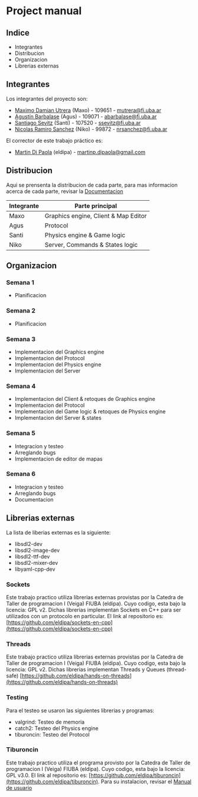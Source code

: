 # Project manual

## Indice

- Integrantes
- Distribucion
- Organizacion
- Librerias externas

## Integrantes

Los integrantes del proyecto son:

- [Maximo Damian Utrera](https://github.com/maxogod) (Maxo) - 109651 - <mutrera@fi.uba.ar>
- [Agustín Barbalase](https://github.com/agustinbarbalase) (Agus) - 109071 - <abarbalase@fi.uba.ar>
- [Santiago Sevitz](https://github.com/SantiSev) (Santi) - 107520 - <ssevitz@fi.uba.ar>
- [Nicolas Ramiro Sanchez](https://github.com/nrsanchezfiuba) (Niko) - 99872 - <nrsanchez@fi.uba.ar>

El corrector de este trabajo práctico es:

- [Martin Di Paola](https://github.com/eldipa) (eldipa) - <martinp.dipaola@gmail.com>

## Distribucion

Aqui se prensenta la distribucion de cada parte, para mas informacion acerca de cada parte, revisar la
[Documentacion](./documentation.md)

| Integrante | Parte principal |
|------------|-----------------|
| Maxo       | Graphics engine, Client & Map Editor          |
| Agus       | Protocol        |
| Santi      | Physics engine & Game logic |
| Niko       | Server, Commands & States logic          |

## Organizacion

### Semana 1

- Planificacion

### Semana 2

- Planificacion

### Semana 3

- Implementacion del Graphics engine
- Implementacion del Protocol
- Implementacion del Physics engine
- Implementacion del Server

### Semana 4

- Implementacion del Client & retoques de Graphics engine
- Implementacion del Protocol
- Implementacion del Game logic & retoques de Physics engine
- Implementacion del Server & states

### Semana 5

- Integracion y testeo
- Arreglando bugs
- Implementacion de editor de mapas

### Semana 6

- Integracion y testeo
- Arreglando bugs
- Documentacion

## Librerias externas

La lista de liberias externas es la siguiente:

- libsdl2-dev
- libsdl2-image-dev
- libsdl2-ttf-dev
- libsdl2-mixer-dev
- libyaml-cpp-dev

### Sockets

Este trabajo practico utiliza librerias externas provistas por la Catedra de Taller de programacion I (Veiga) FIUBA
(eldipa). Cuyo codigo, esta bajo la licencia: GPL v2. Dichas librerias implementan Sockets en C++ para ser utilizados
con un protocolo en particular. El link al repositorio es:
[https://github.com/eldipa/sockets-en-cpp](https://github.com/eldipa/sockets-en-cpp)

### Threads

Este trabajo practico utiliza librerias externas provistas por la Catedra de Taller de programacion I (Veiga) FIUBA
(eldipa). Cuyo codigo, esta bajo la licencia: GPL v2. Dichas librerias implementan Threads y Queues (thread-safe)
[https://github.com/eldipa/hands-on-threads](https://github.com/eldipa/hands-on-threads)

### Testing

Para el testeo se usaron las siguientes librerias y programas:

- valgrind: Testeo de memoria
- catch2: Testeo del Physics engine
- tiburoncin: Testeo del Protocol

### Tiburoncin

Este trabajo practico utiliza el programa provisto por la Catedra de Taller de programacion I (Veiga) FIUBA
(eldipa). Cuyo codigo, esta bajo la licencia: GPL v3.0. El link al repositorio es:
[https://github.com/eldipa/tiburoncin](https://github.com/eldipa/tiburoncin). Para su instalacion, revisar el
[Manual de usuario](./user_manual.md)
